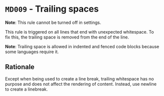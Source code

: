 # `MD009` - Trailing spaces

**Note**: This rule cannot be turned off in settings.

This rule is triggered on all lines that end with unexpected whitespace.  To fix this, the trailing space is removed from the end of the line.

**Note**: Trailing space is allowed in indented and fenced code blocks because some languages require it.

## Rationale

Except when being used to create a line break, trailing whitespace has no purpose and does not affect the rendering of content.  Instead, use newline to create a linebreak.
